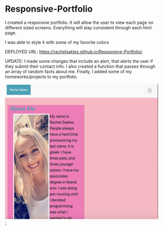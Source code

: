 # Responsive-Portfolio 
I created a responsive portfolio. It will allow the user to view each page on different sized screens. Everything will stay consistent through each html page.  

I was able to style it with some of my favorite colors

DEPLOYED URL: https://rachelsakles.github.io/Responsive-Portfolio/ 

UPDATE: I made some changes that include an alert, that alerts the user if they submit their contact info. I also created a function that passes through an array of random facts about me. Finally, I added some of my homeworks/projects to my portfolio. 

![about me](assets/aboutme.png);